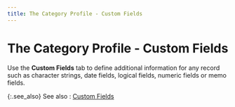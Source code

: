 ```yaml
---
title: The Category Profile - Custom Fields
---
```


# The Category Profile - Custom Fields


Use the **Custom Fields** tab to  define additional information for any record such as character strings,  date fields, logical fields, numeric fields or memo fields.


{:.see_also}
See also
: [Custom  Fields]({{site.sc_chm}}/options/miscellaneous-set-up/custom-fields/custom_fields_setupco.html)
